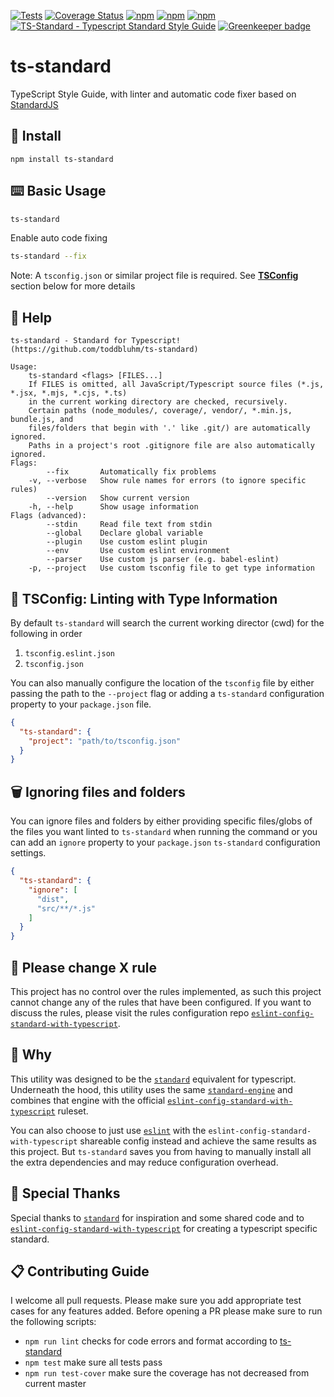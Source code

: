 [![Tests](https://github.com/toddbluhm/ts-standard/workflows/tests/badge.svg?branch=master)](https://github.com/toddbluhm/ts-standard/actions?query=workflow%3A%22tests%22)
[![Coverage Status](https://coveralls.io/repos/github/toddbluhm/ts-standard/badge.svg?branch=master)](https://coveralls.io/github/toddbluhm/ts-standard?branch=master)
[![npm](https://img.shields.io/npm/v/ts-standard.svg?maxAge=86400)](https://www.npmjs.com/package/ts-standard)
[![npm](https://img.shields.io/npm/dm/ts-standard.svg?maxAge=86400)](https://www.npmjs.com/package/ts-standard)
[![npm](https://img.shields.io/npm/l/ts-standard.svg?maxAge=2592000)](https://www.npmjs.com/package/ts-standard)
[![TS-Standard - Typescript Standard Style Guide](https://img.shields.io/badge/code%20style-standard-brightgreen.svg)](https://github.com/toddbluhm/ts-standard)
[![Greenkeeper badge](https://badges.greenkeeper.io/toddbluhm/ts-standard.svg)](https://greenkeeper.io/)

# ts-standard

TypeScript Style Guide, with linter and automatic code fixer based on [StandardJS](https://standardjs.com/)

## 💾 Install

`npm install ts-standard`

## ⌨️ Basic Usage

```sh
ts-standard
```

Enable auto code fixing

```sh
ts-standard --fix
```

Note: A `tsconfig.json` or similar project file is required. See 
**[TSConfig](https://github.com/toddbluhm/ts-standard#-tsconfig-linting-with-type-information)**
section below for more details

## 📜 Help

```text
ts-standard - Standard for Typescript! (https://github.com/toddbluhm/ts-standard)

Usage:
    ts-standard <flags> [FILES...]
    If FILES is omitted, all JavaScript/Typescript source files (*.js, *.jsx, *.mjs, *.cjs, *.ts)
    in the current working directory are checked, recursively.
    Certain paths (node_modules/, coverage/, vendor/, *.min.js, bundle.js, and
    files/folders that begin with '.' like .git/) are automatically ignored.
    Paths in a project's root .gitignore file are also automatically ignored.
Flags:
        --fix       Automatically fix problems
    -v, --verbose   Show rule names for errors (to ignore specific rules)
        --version   Show current version
    -h, --help      Show usage information
Flags (advanced):
        --stdin     Read file text from stdin
        --global    Declare global variable
        --plugin    Use custom eslint plugin
        --env       Use custom eslint environment
        --parser    Use custom js parser (e.g. babel-eslint)
    -p, --project   Use custom tsconfig file to get type information
```

## 🧬 TSConfig: Linting with Type Information

By default `ts-standard` will search the current working director (cwd) for the following in order

1. `tsconfig.eslint.json`
2. `tsconfig.json`

You can also manually configure the location of the `tsconfig` file by either passing the path to
the `--project` flag or adding a `ts-standard` configuration property to your `package.json` file.

```json
{
  "ts-standard": {
    "project": "path/to/tsconfig.json"
  }
}
```

## 🗑 Ignoring files and folders

You can ignore files and folders by either providing specific files/globs of the files you want linted
to `ts-standard` when running the command or you can add an `ignore` property to your `package.json`
`ts-standard` configuration settings.

```json
{
  "ts-standard": {
    "ignore": [
      "dist",
      "src/**/*.js"
    ]
  }
}
```

## 🚫 Please change X rule

This project has no control over the rules implemented, as such this project cannot change any of the
rules that have been configured. If you want to discuss the rules, please visit the rules configuration repo
[`eslint-config-standard-with-typescript`](https://github.com/standard/eslint-config-standard-with-typescript).

## 🧙 Why

This utility was designed to be the [`standard`](https://github.com/standard/standard) equivalent for typescript.
Underneath the hood, this utility uses the same [`standard-engine`](https://github.com/standard/standard-engine)
and combines that engine with the official
[`eslint-config-standard-with-typescript`](https://github.com/standard/eslint-config-standard-with-typescript)
ruleset.

You can also choose to just use [`eslint`](https://github.com/eslint/eslint) with the
`eslint-config-standard-with-typescript` shareable config instead and achieve the same results as
this project. But `ts-standard` saves you from having to manually install all the extra dependencies
and may reduce configuration overhead.

## 🎉 Special Thanks

Special thanks to [`standard`](https://github.com/standard/standard) for inspiration and some shared code and
to [`eslint-config-standard-with-typescript`](https://github.com/standard/eslint-config-standard-with-typescript) for
creating a typescript specific standard.

## 📋 Contributing Guide

I welcome all pull requests. Please make sure you add appropriate test cases for any features
added. Before opening a PR please make sure to run the following scripts:

- `npm run lint` checks for code errors and format according to [ts-standard](https://github.com/toddbluhm/ts-standard)
- `npm test` make sure all tests pass
- `npm run test-cover` make sure the coverage has not decreased from current master
